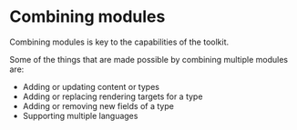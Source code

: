 # Combining modules

Combining modules is key to the capabilities of the toolkit.

Some of the things that are made possible by combining multiple modules are:

- Adding or updating content or types
- Adding or replacing rendering targets for a type
- Adding or removing new fields of a type
- Supporting multiple languages